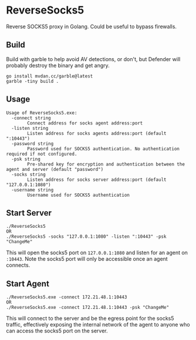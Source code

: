 # ReverseSocks5
Reverse SOCKS5 proxy in Golang. Could be useful to bypass firewalls.

## Build
Build with garble to help avoid AV detections, or don't, but Defender will probably destroy the binary and get angry.
```
go install mvdan.cc/garble@latest
garble -tiny build .
```

## Usage
```
Usage of ReverseSocks5.exe:
  -connect string
        Connect address for socks agent address:port
  -listen string
        Listen address for socks agents address:port (default ":10443")
  -password string
        Password used for SOCKS5 authentication. No authentication required if not configured.
  -psk string
        Pre-shared key for encryption and authentication between the agent and server (default "password")
  -socks string
        Listen address for socks server address:port (default "127.0.0.1:1080")
  -username string
        Username used for SOCKS5 authentication
```

## Start Server
```
./ReverseSocks5
OR 
./ReverseSocks5 -socks "127.0.0.1:1080" -listen ":10443" -psk "ChangeMe"
```
This will open the socks5 port on `127.0.0.1:1080` and listen for an agent on `:10443`. Note the socks5 port will only be accessible once an agent connects.

## Start Agent
```
./ReverseSocks5.exe -connect 172.21.48.1:10443
OR
./ReverseSocks5.exe -connect 172.21.48.1:10443 -psk "ChangeMe"
```
This will connect to the server and be the egress point for the socks5 traffic, effectively exposing the internal network of the agent to anyone who can access the socks5 port on the server.
